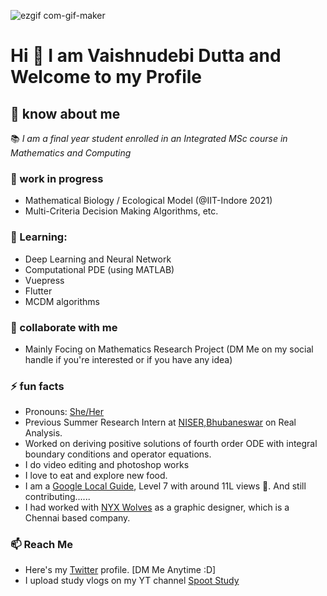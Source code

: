 ![ezgif com-gif-maker](https://user-images.githubusercontent.com/39788520/120531675-85450500-c3fc-11eb-954a-c974afd8e7f0.gif)

# Hi 👋 I am Vaishnudebi Dutta and Welcome to my Profile
 
## 🔮 know about me
📚 _I am a final year student enrolled in an Integrated MSc course in Mathematics and Computing_

### 🔭 work in progress
- Mathematical Biology / Ecological Model (@IIT-Indore 2021)
- Multi-Criteria Decision Making Algorithms, etc.

### 🌱 Learning:
- Deep Learning and Neural Network
- Computational PDE (using MATLAB)
- Vuepress
- Flutter
- MCDM algorithms

### 👯 collaborate with me 
- Mainly Focing on Mathematics Research Project (DM Me on my social handle if you're interested or if you have any idea)

### ⚡ fun facts
- Pronouns: [She/Her](http://pronoun.is/she)
- Previous Summer Research Intern at [NISER,Bhubaneswar](http://www.niser.ac.in/sms/) on Real Analysis.
- Worked on deriving positive solutions of fourth order ODE with integral boundary conditions and operator equations.
- I do video editing and photoshop works
- I love to eat and explore new food.
- I am a [Google Local Guide](https://maps.app.goo.gl/a7geJspjtsRiaWcB8), Level 7 with around 11L views 🤯. And still contributing......
- I had worked with [NYX Wolves](https://nyxwolves.com/) as a graphic designer, which is a Chennai based company.

### 📫 Reach Me
- Here's my [Twitter](https://twitter.com/VaishnudebiD) profile. [DM Me Anytime :D]
- I upload study vlogs on my YT channel [Spoot Study](https://www.youtube.com/c/sprootstudy/)
